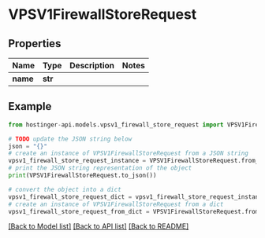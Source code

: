 # VPSV1FirewallStoreRequest


## Properties

Name | Type | Description | Notes
------------ | ------------- | ------------- | -------------
**name** | **str** |  | 

## Example

```python
from hostinger-api.models.vpsv1_firewall_store_request import VPSV1FirewallStoreRequest

# TODO update the JSON string below
json = "{}"
# create an instance of VPSV1FirewallStoreRequest from a JSON string
vpsv1_firewall_store_request_instance = VPSV1FirewallStoreRequest.from_json(json)
# print the JSON string representation of the object
print(VPSV1FirewallStoreRequest.to_json())

# convert the object into a dict
vpsv1_firewall_store_request_dict = vpsv1_firewall_store_request_instance.to_dict()
# create an instance of VPSV1FirewallStoreRequest from a dict
vpsv1_firewall_store_request_from_dict = VPSV1FirewallStoreRequest.from_dict(vpsv1_firewall_store_request_dict)
```
[[Back to Model list]](../README.md#documentation-for-models) [[Back to API list]](../README.md#documentation-for-api-endpoints) [[Back to README]](../README.md)


